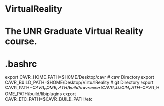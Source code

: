 # VirtualReality
# The UNR Graduate Virtual Reality course.

# .bashrc

export CAVR_HOME_PATH=$HOME/Desktop/cavr # cavr Directory
export CAVR_BUILD_PATH=$HOME/Desktop/VirtualReality # git Directory
export CAVR_PATH=$CAVR_HOME_PATH/build/cavr
export CAVR_PLUGIN_PATH=$CAVR_HOME_PATH/build/lib/plugins
export CAVR_ETC_PATH=$CAVR_BUILD_PATH/etc

